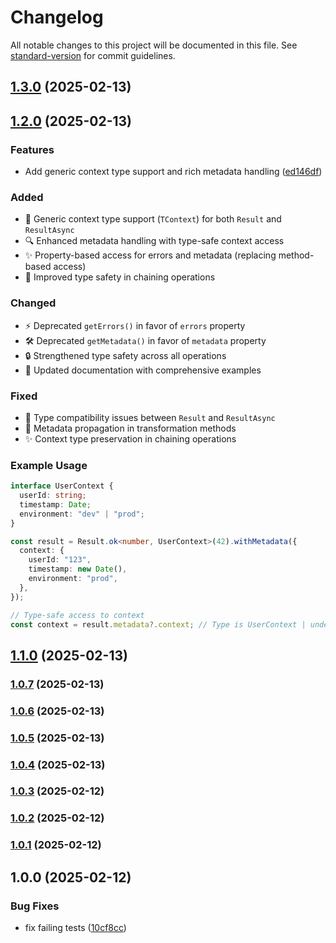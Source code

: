 # Changelog

All notable changes to this project will be documented in this file. See [standard-version](https://github.com/conventional-changelog/standard-version) for commit guidelines.

## [1.3.0](https://github.com/Adedoyin-Emmanuel/tsfluent/compare/v1.2.0...v1.3.0) (2025-02-13)

## [1.2.0](https://github.com/Adedoyin-Emmanuel/tsfluent/compare/v1.1.0...v1.2.0) (2025-02-13)

### Features

- Add generic context type support and rich metadata handling ([ed146df](https://github.com/Adedoyin-Emmanuel/tsfluent/commit/ed146dfb120520d3ec71fbe40599f1b71e5df0c4))

### Added

- 🌟 Generic context type support (`TContext`) for both `Result` and `ResultAsync`
- 🔍 Enhanced metadata handling with type-safe context access
- ✨ Property-based access for errors and metadata (replacing method-based access)
- 🔄 Improved type safety in chaining operations

### Changed

- ⚡ Deprecated `getErrors()` in favor of `errors` property
- 🛠️ Deprecated `getMetadata()` in favor of `metadata` property
- 🔒 Strengthened type safety across all operations
- 📝 Updated documentation with comprehensive examples

### Fixed

- 🐛 Type compatibility issues between `Result` and `ResultAsync`
- 🔧 Metadata propagation in transformation methods
- ✨ Context type preservation in chaining operations

### Example Usage

```typescript
interface UserContext {
  userId: string;
  timestamp: Date;
  environment: "dev" | "prod";
}

const result = Result.ok<number, UserContext>(42).withMetadata({
  context: {
    userId: "123",
    timestamp: new Date(),
    environment: "prod",
  },
});

// Type-safe access to context
const context = result.metadata?.context; // Type is UserContext | undefined
```

## [1.1.0](https://github.com/Adedoyin-Emmanuel/tsfluent/compare/v1.0.7...v1.1.0) (2025-02-13)

### [1.0.7](https://github.com/Adedoyin-Emmanuel/tsfluent/compare/v1.0.6...v1.0.7) (2025-02-13)

### [1.0.6](https://github.com/Adedoyin-Emmanuel/tsfluent/compare/v1.0.5...v1.0.6) (2025-02-13)

### [1.0.5](https://github.com/Adedoyin-Emmanuel/tsfluent/compare/v1.0.4...v1.0.5) (2025-02-13)

### [1.0.4](https://github.com/Adedoyin-Emmanuel/tsfluent/compare/v1.0.3...v1.0.4) (2025-02-13)

### [1.0.3](https://github.com/Adedoyin-Emmanuel/tsfluent/compare/v1.0.2...v1.0.3) (2025-02-12)

### [1.0.2](https://github.com/Adedoyin-Emmanuel/tsfluent/compare/v1.0.1...v1.0.2) (2025-02-12)

### [1.0.1](https://github.com/Adedoyin-Emmanuel/tsresult/compare/v1.0.0...v1.0.1) (2025-02-12)

## 1.0.0 (2025-02-12)

### Bug Fixes

- fix failing tests ([10cf8cc](https://github.com/clipsave/tsresult/commit/10cf8ccade360648b8f6a23a5db2d70c215c43a4))
